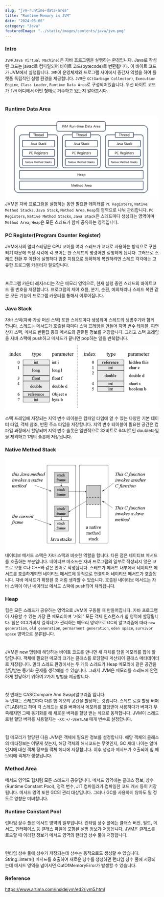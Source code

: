 ```yaml
---
slug: "jvm-runtime-data-area"
title: "Runtime Memory in JVM"
date: "2024-05-06"
category: "Java"
featuredImage: "../static/images/contents/java/jvm.png"
---
```


### Intro
`JVM(Java Virtual Machine)`은 자바 프로그램을 실행하는 환경입니다. 
Java로 작성된 코드는 javac로 컴파일되어 바이트 코드(bytecode)로 변환됩니다. 
이 바이트 코드가 JVM에서 실행됩니다. 
`JVM`이 운영체제와 프로그램 사이에서 중간자 역할을 하여 플랫폼 독립적인 실행 환경을 제공합니다.
`JVM`은 `GC(Garbage Collector)`, `Execution Engine`, `Class Loader`, `Runtime Data Area`로 구성되어있습니다. 
우선 바이트 코드가 `JVM` 어디에서 어떤 형태로 거주하고 있는지 알아봅시다.
# 

# 
### Runtime Data Area
![jvm](../static/images/contents/java/jvm-runtime-data-area-structure.png)
JVM은 자바 프로그램을 실행하는 동안 필요한 데이터를 `PC Registers`, `Native Method Stacks`, `Java Stack`, `Method Area`, `Heap`의 영역으로 나눠 관리합니다.
`PC Registers`, `Native Method Stacks`, `Java Stack`은 스레드마다 생성되는 영역이며 `Method Area`, `Heap`은 모든 스레드가 함께 공유하는 영역입니다.

### PC Register(Program Counter Register)
JVM에서의 멀티스레딩은 CPU 코어를 여러 스레드가 교대로 사용하는 방식으로 구현되기 때문에
특정 시각에 각 코어는 한 스레드의 명령어만 실행하게 됩니다. 
그러므로 스레드 전환 후 이전에 실행하다 멈춘 지점으로 정확하게 복원하려면 스레드 각각에는 고유한 프로그램 카운터가 필요합니다.
# 
프로그램 카운터 레지스터는 작은 메모리 영역으로, 현재 실행 중인 스레드의 바이트코드 줄 번호을 저장합니다.
프로그램의 제어 흐름, 분기, 순환, 예외처리나 스레드 복원 같은 모든 기능이 프로그램 카운터를 통해서 이루어집니다.

### Java Stack
자바 스택(자바 가상 머신 스택) 또한 스레드마다 생성되며 스레드의 생명주기와 함께 합니다. 
스레드는 메서드가 호출될 때마다 스택 프레임을 만들어 지역 변수 테이블, 피연산자 스택, 메서드 반환값 등의 메서드와 관련된 정보를 저장합니다.
그리고 스택 프레임을 자바 스택에 push하고 메서드가 끝나면 pop하는 일을 반복합니다.

![local-variable](../static/images/contents/java/java_local_variable.png)

스택 프레임에 저장되는 지역 변수 테이블은 컴파일 타임에 알 수 있는 다양한 기본 데이터 타입, 객체 참조, 반환 주소 타입을 저장합니다.
지역 변수 테이블이 필요한 공간은 컴파일 과정에서 할당되며 지역 변수 슬롯은 일반적으로 32비트로 64비트인 double타입을 제외하고 1개의 슬롯에 저장됩니다.

### Native Method Stack
![natvie-stack](../static/images/contents/java/java_native_stack.png)
네이티브 메서드 스택은 자바 스택과 비슷한 역할을 합니다. 다른 점은 네이티브 메서드를 호출하는 부분입니다.
네이티브 메소드는 자바 프로그램의 일부로 작성되지 않은 코드로 보통 C나 C++와 같은 언어로 작성됩니다.
스레드가 메서드 내부에서 네이티브 메서드를 호출하게되면 네이티브 메서드에 동적으로 연결되어 네이티브 메서드가 호출됩니다.
자바 메서드가 확장된 것 처럼 생각할 수 있습니다. 호출된 네이티브 메서드는 자바 스택이 아닌 네이티브 메서드 스택에 push되어 처리됩니다.

### Heap
힙은 모든 스레드가 공유하는 영역으로 JVM이 구동될 때 만들어집니다. 
자바 프로그램이 사용할 수 있는 가장 큰 메모리이며 '거의 ' 모든 객체 인스턴스가 힙 영역에 할당됩니다.
힙은 GC(가비지 컬렉터)가 관리하는 메모리 영역으로 GC의 알고리즘에 따라 `new generation`, `old generation`,
`permarnent generation`, `eden space`, `survivor space` 영역으로 분류됩니다.
# 
JVM은 new 명령에 해당하는 바이트 코드를 만나면 새 객체를 담을 메모리를 힙에 할당합니다. 
객체에 필요한 메모리 크기는 클래스를 로딩할때 계산되어 클래스 메타데이터로 저장됩니다.
멀티 스레드 환경에서는 두 개의 스레드가 Heap 메모리에 같은 공간을 할당받는 동기화 문제를 생각해볼 수 있습니다.
그래서 JVM은 메모리를 스레드에 안전하게 할당하기 위하여 2가지 방법을 제공합니다.
# 
첫 번째는 CAS(Compare And Swap)알고리즘 입니다.  
두 번째는 스레드마다 다른 힙 메모리 공간을 할당하는 것입니다. 스레드 로컬 할당 버퍼(TLAB)라고 하며 
각 스레드는 로컬 버퍼에서 메모리를 할당받아 사용하다가 버퍼가 부족해지면 그때 동기화를 해 새로운 버퍼를
할당 받는 식으로 동작합니다. JVM이 스레드 로컬 할당 버퍼를 사용할지는 `-XX:+/-UseTLAB` 매개 변수로 설정합니다.
# 
힙 메모리가 할당된 다음 JVM은 객체에 필요한 정보를 설정합니다. 
해당 객체의 클래스의 메타정보는 어떻게 찾는지, 해당 객체의 해시코드는 무엇인지, GC 세대 나이는 얼마인지에 대한
객체 정보를 객체 헤더에 저장합니다. 이후 생성자 메서드가 호출되어 힙 메모리에 객체가 생성됩니다.

### Method Area
메서드 영역도 힙처럼 모든 스레드가 공유합니다. 
메서드 영역에는 클래스 정보, 상수(Runtime Constant Pool), 정적 변수, JIT 컴파일러가 컴파일한 코드 캐시 등이 저장됩니다.
메서드 영역 또한 GC의 관리 대상입니다. 그러나 GC를 사용하지 않아도 될 정도로 영향은 미비합니다.

### Runtime Constant Pool
런타임 상수 풀은 메서드 영역의 일부입니다.
런타임 상수 풀에는 클래스 버전, 필드, 메서드, 인터페이스 등 클래스 파일에 포함된 설명 정보가 저장됩니다. 
JVM은 클래스를 로드할 때 이러한 정보가 메서드 영역의 런타임 상수 풀에 저장합니다.
# 
런타임 상수 풀에 상수가 저장되는데 상수는 동적으로도 생성할 수 있습니다.
String::intern() 메서드를 호출하여 새로운 상수를 생성하면 런타임 상수 풀에 저장되는데
메서드 영역을 넘어서면 OutOfMemoryError가 발생할 수 있습니다.

### Reference
https://www.artima.com/insidejvm/ed2/jvm5.html